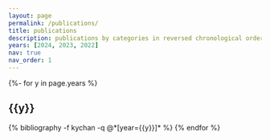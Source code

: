 ```yaml
---
layout: page
permalink: /publications/
title: publications
description: publications by categories in reversed chronological order. generated by jekyll-scholar.
years: [2024, 2023, 2022]
nav: true
nav_order: 1
---
```

<!-- _pages/publications.md -->
<div class="publications">

{%- for y in page.years %}
  <h2 class="year">{{y}}</h2>
  {% bibliography -f kychan -q @*[year={{y}}]* %}
{% endfor %}

</div>
